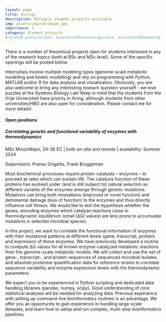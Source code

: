 ```yaml
---
layout: page
title: Hiring!
description: Multiple student projects available
img: assets/img/uncleSam.jpg
importance: 1
category: Student projects
#related_publications: einstein1956investigations, einstein1950meaning
---
```


There is a number of theoretical projects open for students interested in any of the research topics (both at BSc and MSc level). Some of the specific openings will be posted below. 

Internships involve multiple modeling types (genome-scale metabolic modelling and kinetic modelling) and rely on programming with Python, MATLAB and/or R for data analysis and visualization. Obviously, you are also welcome to bring any interesting reseach question yourself - we love puzzles at the Systems Biology Lab! Keep in mind that the students from the Vrije Universiteit have priority in hiring, although students from other universities/HBO are also open for consideration. 
Please contact me for more details!

#### Open positions
##### Correlating genetic and functional variability of enzymes with thermodynamics
MSc Minor/Major, 24-36 EC | both on-site and remote | availability: Summer 2024

Supervisors: Pranas Grigaitis, Frank Bruggeman

Most biochemical processes require protein catalysts – enzymes – to proceed at rates which can sustain life. The catalysis function of these proteins has evolved under (and is still subject to) natural selection as different variants of the enzymes emerge through genetic mutations. Mutations can bring both innovations (improved or novel function) and detrimental damage (loss of function) to the enzymes and thus directly influence cell fitness. We would like to test the hypothesis whether the genes, encoding enzymes which catalyze reactions close to thermodynamic equilibrium (small \|ΔG\| values) are less prone to accumulate mutations in selected microbial species.

In this project, we want to correlate the functional information of enzymes with their mutational patterns at different levels (gene, transcript, protein) and expression of these enzymes. We have previously developed a routine to compute ΔG values for all known enzyme-catalyzed metabolic reactions from the genome-scale metabolic models. We will collect and use the set of gene-, transcript-, and protein sequences of sequenced microbial isolates and absolute proteome quantification data for reference strains to correlate sequence variability and enzyme expression levels with the thermodynamic parameters. 

We expect you to be experienced in Python scripting and dedicated data handling libraries (pandas, numpy, scipy). Good understanding of core statistical analyses will be needed for analyzing data. Previous experience with setting up command-line bioinformatics routines is an advantage. We offer you an opportunity to gain experience in handling large-scale datasets, and learn how to setup and run complex, multi-step bioinformatics pipelines.

